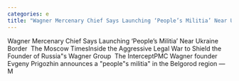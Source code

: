 ```yaml
---
categories: e
title: "Wagner Mercenary Chief Says Launching ‘People’s Militia’ Near Ukraine Border  The Moscow Times"
---
```

Wagner Mercenary Chief Says Launching ‘People’s Militia’ Near Ukraine Border&nbsp;&nbsp;The Moscow TimesInside the Aggressive Legal War to Shield the Founder of Russia"s Wagner Group&nbsp;&nbsp;The InterceptPMC Wagner founder Evgeny Prigozhin announces a "people"s militia" in the Belgorod region — M